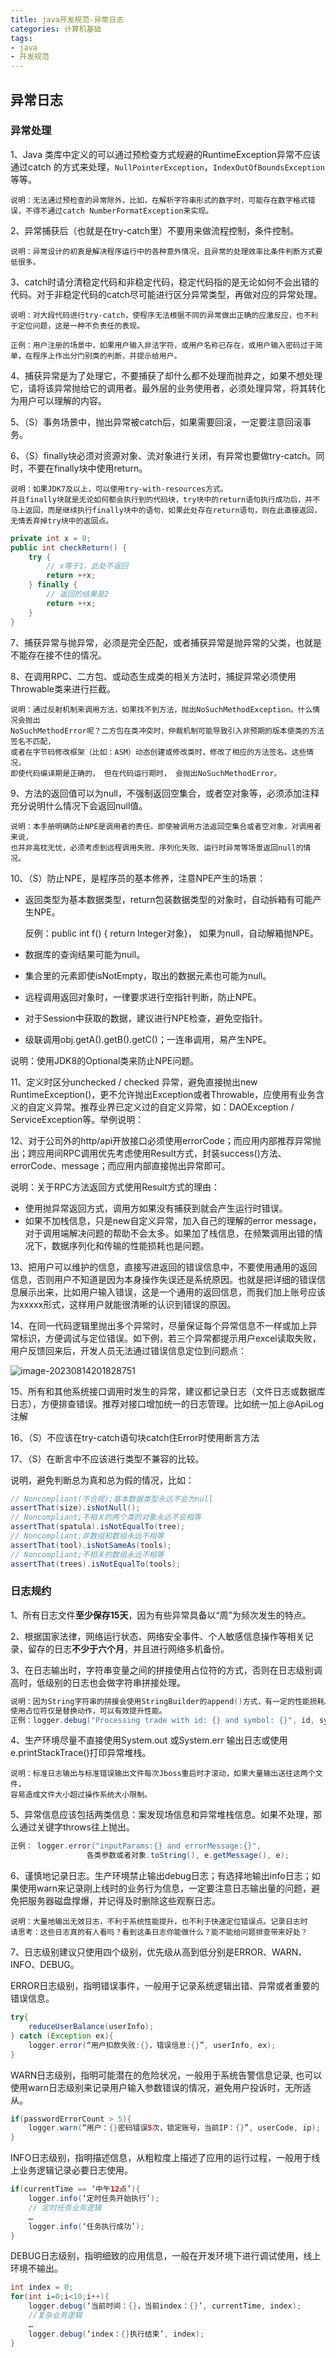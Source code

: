 ```yaml
---
title: java开发规范-异常日志
categories: 计算机基础
tags:
- java
- 开发规范
---
```


## 异常日志

### 异常处理

1、Java 类库中定义的可以通过预检查方式规避的RuntimeException异常不应该通过catch 的方式来处理，`NullPointerException`，`IndexOutOfBoundsException`等等。

```
说明：无法通过预检查的异常除外，比如，在解析字符串形式的数字时，可能存在数字格式错误，不得不通过catch NumberFormatException来实现。
```

2、异常捕获后（也就是在try-catch里）不要用来做流程控制，条件控制。

```
说明：异常设计的初衷是解决程序运行中的各种意外情况，且异常的处理效率比条件判断方式要低很多。
```

3、catch时请分清稳定代码和非稳定代码，稳定代码指的是无论如何不会出错的代码。对于非稳定代码的catch尽可能进行区分异常类型，再做对应的异常处理。

```
说明：对大段代码进行try-catch，使程序无法根据不同的异常做出正确的应激反应，也不利于定位问题，这是一种不负责任的表现。

正例：用户注册的场景中，如果用户输入非法字符，或用户名称已存在，或用户输入密码过于简单，在程序上作出分门别类的判断，并提示给用户。
```

4、捕获异常是为了处理它，不要捕获了却什么都不处理而抛弃之，如果不想处理它，请将该异常抛给它的调用者。最外层的业务使用者，必须处理异常，将其转化为用户可以理解的内容。

5、（S）事务场景中，抛出异常被catch后，如果需要回滚，一定要注意回滚事务。

6、（S）finally块必须对资源对象、流对象进行关闭，有异常也要做try-catch。同时，不要在finally块中使用return。

```
说明：如果JDK7及以上，可以使用try-with-resources方式。
并且finally块就是无论如何都会执行到的代码块，try块中的return语句执行成功后，并不马上返回，而是继续执行finally块中的语句，如果此处存在return语句，则在此直接返回，无情丢弃掉try块中的返回点。
```

```java
private int x = 0;
public int checkReturn() {
	try {
		// x等于1，此处不返回
		return ++x;
	} finally {
		// 返回的结果是2
		return ++x;
	}
}
```

7、捕获异常与抛异常，必须是完全匹配，或者捕获异常是抛异常的父类，也就是不能存在接不住的情况。

8、在调用RPC、二方包、或动态生成类的相关方法时，捕捉异常必须使用Throwable类来进行拦截。

```
说明：通过反射机制来调用方法，如果找不到方法，抛出NoSuchMethodException。什么情况会抛出
NoSuchMethodError呢？二方包在类冲突时，仲裁机制可能导致引入非预期的版本使类的方法签名不匹配，
或者在字节码修改框架（比如：ASM）动态创建或修改类时，修改了相应的方法签名。这些情况， 
即使代码编译期是正确的， 但在代码运行期时， 会抛出NoSuchMethodError。
```

9、方法的返回值可以为null，不强制返回空集合，或者空对象等，必须添加注释充分说明什么情况下会返回null值。

```
说明：本手册明确防止NPE是调用者的责任。即使被调用方法返回空集合或者空对象，对调用者来说，
也并非高枕无忧，必须考虑到远程调用失败、序列化失败、运行时异常等场景返回null的情况。
```

10、（S）防止NPE，是程序员的基本修养，注意NPE产生的场景：

- 返回类型为基本数据类型，return包装数据类型的对象时，自动拆箱有可能产生NPE。

  反例：public int f() { return Integer对象}， 如果为null，自动解箱抛NPE。

- 数据库的查询结果可能为null。

- 集合里的元素即使isNotEmpty，取出的数据元素也可能为null。

- 远程调用返回对象时，一律要求进行空指针判断，防止NPE。

- 对于Session中获取的数据，建议进行NPE检查，避免空指针。

- 级联调用obj.getA().getB().getC()；一连串调用，易产生NPE。

说明：使用JDK8的Optional类来防止NPE问题。

11、定义时区分unchecked / checked 异常，避免直接抛出new RuntimeException()，更不允许抛出Exception或者Throwable，应使用有业务含义的自定义异常。推荐业界已定义过的自定义异常，如：DAOException / ServiceException等。举例说明：

12、对于公司外的http/api开放接口必须使用errorCode；而应用内部推荐异常抛出；跨应用间RPC调用优先考虑使用Result方式，封装success()方法、errorCode、message；而应用内部直接抛出异常即可。

说明：关于RPC方法返回方式使用Result方式的理由：

- 使用抛异常返回方式，调用方如果没有捕获到就会产生运行时错误。
- 如果不加栈信息，只是new自定义异常，加入自己的理解的error message，对于调用端解决问题的帮助不会太多。如果加了栈信息，在频繁调用出错的情况下，数据序列化和传输的性能损耗也是问题。

13、把用户可以维护的信息，直接写进返回的错误信息中，不要使用通用的返回信息，否则用户不知道是因为本身操作失误还是系统原因。也就是把详细的错误信息展示出来，比如用户输入错误，这是一个通用的返回信息，而我们加上账号应该为xxxxx形式，这样用户就能很清晰的认识到错误的原因。

14、在同一代码逻辑里抛出多个异常时，尽量保证每个异常信息不一样或加上异常标识，方便调试与定位错误。如下例，若三个异常都提示用户excel读取失败，用户反馈回来后，开发人员无法通过错误信息定位到问题点：

![image-20230814201828751](https://hanser373.oss-cn-beijing.aliyuncs.com/img/202308142018853.png)

15、所有和其他系统接口调用时发生的异常，建议都记录日志（文件日志或数据库日志），方便排查错误。推荐对接口增加统一的日志管理。比如统一加上@ApiLog注解

16、（S）不应该在try-catch语句块catch住Error时使用断言方法

17、（S）在断言中不应该进行类型不兼容的比较。

说明，避免判断总为真和总为假的情况，比如：

```java
// Noncompliant(不合规);基本数据类型永远不会为null
assertThat(size).isNotNull();
// Noncompliant;不相关的两个类的对象永远不会相等
assertThat(spatula).isNotEqualTo(tree);
// Noncompliant;非数组和数组永远不相等
assertThat(tool).isNotSameAs(tools);
// Noncompliant;不相关的数组永远不相等
assertThat(trees).isNotEqualTo(tools);
```

### 日志规约

1、所有日志文件**至少保存15天**，因为有些异常具备以“周”为频次发生的特点。

2、根据国家法律，网络运行状态、网络安全事件、个人敏感信息操作等相关记录，留存的日志**不少于六个月**，并且进行网络多机备份。

3、在日志输出时，字符串变量之间的拼接使用占位符的方式，否则在日志级别调高时，低级别的日志也会做字符串拼接处理。

```java
说明：因为String字符串的拼接会使用StringBuilder的append()方式，有一定的性能损耗。
使用占位符仅是替换动作，可以有效提升性能。
正例：logger.debug("Processing trade with id: {} and symbol: {}", id, symbol);
```

4、生产环境尽量不直接使用System.out 或System.err 输出日志或使用e.printStackTrace()打印异常堆栈。

```
说明：标准日志输出与标准错误输出文件每次Jboss重启时才滚动，如果大量输出送往这两个文件，
容易造成文件大小超过操作系统大小限制。
```

5、异常信息应该包括两类信息：案发现场信息和异常堆栈信息。如果不处理，那么通过关键字throws往上抛出。

```java
正例： logger.error("inputParams:{} and errorMessage:{}", 
                 各类参数或者对象.toString(), e.getMessage(), e);
```

6、谨慎地记录日志。生产环境禁止输出debug日志；有选择地输出info日志；如果使用warn来记录刚上线时的业务行为信息，一定要注意日志输出量的问题，避免把服务器磁盘撑爆，并记得及时删除这些观察日志。

```
说明：大量地输出无效日志，不利于系统性能提升，也不利于快速定位错误点。记录日志时
请思考：这些日志真的有人看吗？看到这条日志你能做什么？能不能给问题排查带来好处？
```

7、日志级别建议只使用四个级别，优先级从高到低分别是ERROR、WARN、INFO、DEBUG。

ERROR日志级别，指明错误事件，一般用于记录系统逻辑出错、异常或者重要的错误信息。

```java
try{
	reduceUserBalance(userInfo);
} catch (Exception ex){
	logger.error(“用户扣款失败:{}，错误信息:{}”, userInfo, ex);
}
```

WARN日志级别，指明可能潜在的危险状况，一般用于系统告警信息记录, 也可以使用warn日志级别来记录用户输入参数错误的情况，避免用户投诉时，无所适从。

```java
if(passwordErrorCount > 5){
	logger.warn(“用户：{}密码错误5次，锁定账号，当前IP：{}”, userCode, ip);
}
```

INFO日志级别，指明描述信息，从粗粒度上描述了应用的运行过程，一般用于线上业务逻辑记录必要日志使用。

```java
if(currentTime == ‘中午12点’){
	logger.info(‘定时任务开始执行’);
	// 定时任务业务逻辑
	…
	logger.info(‘任务执行成功’);
}
```

DEBUG日志级别，指明细致的应用信息，一般在开发环境下进行调试使用，线上环境不输出。

```java
int index = 0;
for(int i=0;i<10;i++){
	logger.debug(‘当前时间：{}，当前index：{}’, currentTime, index);
	//复杂业务逻辑
	…
	logger.debug(‘index：{}执行结束’, index);
}
```

